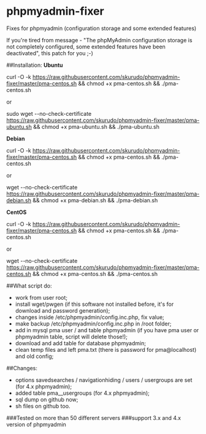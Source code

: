 # phpmyadmin-fixer
Fixes for phpmyadmin (configuration storage and some extended features)

If you're tired from message - "The phpMyAdmin configuration storage is not completely configured, some extended features have been deactivated", this patch for you ;-)


##Installation:
__Ubuntu__

curl -O -k https://raw.githubusercontent.com/skurudo/phpmyadmin-fixer/master/pma-centos.sh && chmod +x pma-centos.sh && ./pma-centos.sh

or

sudo wget --no-check-certificate https://raw.githubusercontent.com/skurudo/phpmyadmin-fixer/master/pma-ubuntu.sh && chmod +x pma-ubuntu.sh && ./pma-ubuntu.sh

__Debian__

curl -O -k https://raw.githubusercontent.com/skurudo/phpmyadmin-fixer/master/pma-centos.sh && chmod +x pma-centos.sh && ./pma-centos.sh

or		

wget --no-check-certificate https://raw.githubusercontent.com/skurudo/phpmyadmin-fixer/master/pma-debian.sh && chmod +x pma-debian.sh && ./pma-debian.sh

__CentOS__

curl -O -k https://raw.githubusercontent.com/skurudo/phpmyadmin-fixer/master/pma-centos.sh && chmod +x pma-centos.sh && ./pma-centos.sh

or

wget --no-check-certificate https://raw.githubusercontent.com/skurudo/phpmyadmin-fixer/master/pma-centos.sh && chmod +x pma-centos.sh && ./pma-centos.sh

##What script do:
- work from user root;
- install wget/pwgen (if this software not installed before, it's for download and password generation);
- changes inside /etc/phpmyadmin/config.inc.php, fix value;
- make backup /etc/phpmyadmin/config.inc.php in /root folder;
- add in mysql pma user / and table phpmyadmin (if you have pma user or phpmyadmin table, script will delete those!);
- download and add table for database phpmyadmin;
- clean temp files and left pma.txt (there is password for pma@localhost) and old config;

##Changes:
- options savedsearches / navigationhiding / users / usergroups are set (for 4.x phpmyadmin);
- added table pma__usergroups (for 4.x phpmyadmin);
- sql dump on github now;
- sh files on github too.

###Tested on more than 50 different servers
###support 3.x and 4.x version of phpmyadmin
